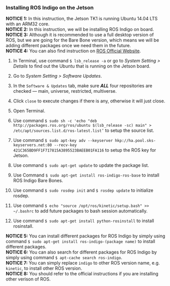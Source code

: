### Installing ROS Indigo on the Jetson

**NOTICE 1:** In this instruction, the Jetson TK1 is running Ubuntu 14.04 LTS with an ARM32 core. <br />
**NOTICE 2:** In this instruction, we will be installing ROS Indigo on board.<br />
**NOTICE 3:** Although it is recommended to use a full desktop version of ROS, but we are going for the Bare Bone version, which means we will be adding different packages once we need them in the future. <br />
**NOTICE 4:** You can also find instruction on [ROS Official Website](http://wiki.ros.org/ROS/Installation).

1. In Terminal, use command `$ lsb_release -a` or go to _System Setting > Details_ to find out the Ubuntu that is running on the Jetson board.

2. Go to _System Setting > Software Updates_.

3. In the `Software & Updates` tab, make sure **_ALL_** four repositories are checked — main, universe, restricted, multiverse.

4. Click `close` to execute changes if there is any, otherwise it will just close.

5. Open Terminal.

6. Use command `$ sudo sh -c 'echo "deb http://packages.ros.org/ros/ubuntu $(lsb_release -sc) main" > /etc/apt/sources.list.d/ros-latest.list’` to setup the source list.

7. Use command `$ sudo apt-key adv --keyserver hkp://ha.pool.sks-keyservers.net:80 --recv-key 421C365BD9FF1F717815A3895523BAEEB01FA116` to setup the ROS key for Jetson.

8. Use command `$ sudo apt-get update` to update the package list.

9. Use Command `$ sudo apt-get install ros-indigo-ros-base` to install ROS Indigo Bare Bones.

10. Use command `$ sudo rosdep init` and `$ rosdep update` to initialize rosdep.

11. Use command `$ echo "source /opt/ros/kinetic/setup.bash" >> ~/.bashrc` to add future packages to bash session automatically.

12. Use command `$ sudo apt-get install python-rosinstall` to install rosinstall.

**NOTICE 5:** You can install different packages for ROS Indigo by simply using command `$ sudo apt-get install ros-indigo-(package name)` to install different packages. <br />
**NOTICE 6:** You can also search for different packages for ROS Indigo by simply using command `$ apt-cache search ros-indigo`. <br />
**NOTICE 7:** You can simply replace `indigo` to other ROS version name, e.g. `kinetic`, to install other ROS version. <br />
**NOTICE 8:** You should refer to the official instructions if you are installing other verison of ROS.
